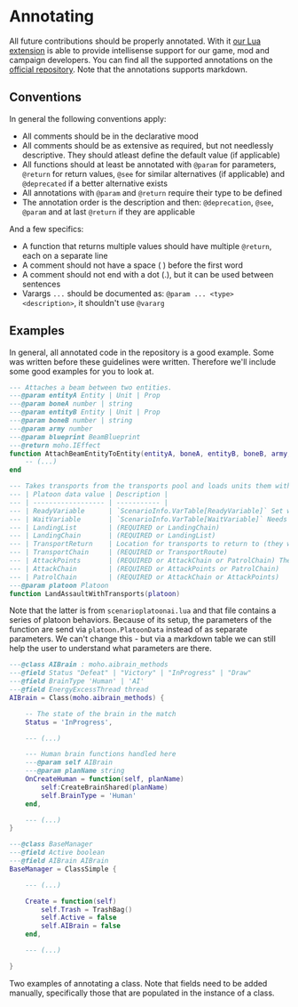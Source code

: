 
# Annotating

All future contributions should be properly annotated. With it [our Lua extension](https://github.com/FAForever/fa-lua-vscode-extension) is able to provide intellisense support for our game, mod and campaign developers. You can find all the supported annotations on the [official repository](https://github.com/sumneko/lua-language-server/wiki/EmmyLua-Annotations). Note that the annotations supports markdown.

## Conventions

In general the following conventions apply:

- All comments should be in the declarative mood
- All comments should be as extensive as required, but not needlessly descriptive. They should atleast define the default value (if applicable)
- All functions should at least be annotated with `@param` for parameters, `@return` for return values, `@see` for similar alternatives (if applicable) and `@deprecated` if a better alternative exists
- All annotations with `@param` and `@return` require their type to be defined
- The annotation order is the description and then: `@deprecation`, `@see`, `@param` and at last `@return` if they are applicable

And a few specifics:

- A function that returns multiple values should have multiple `@return`, each on a separate line
- A comment should not have a space ( ) before the first word
- A comment should not end with a dot (.), but it can be used between sentences
- Varargs `...` should be documented as: `@param ... <type> <description>`, it shouldn't use `@vararg`

## Examples

In general, all annotated code in the repository is a good example. Some was written before these guidelines were written. Therefore we'll include some good examples for you to look at.

```lua
--- Attaches a beam between two entities.
---@param entityA Entity | Unit | Prop
---@param boneA number | string
---@param entityB Entity | Unit | Prop
---@param boneB number | string
---@param army number
---@param blueprint BeamBlueprint
---@return moho.IEffect
function AttachBeamEntityToEntity(entityA, boneA, entityB, boneB, army, blueprint)
    -- (...)
end
```

```lua
--- Takes transports from the transports pool and loads units them with units. Once ready a scenario variable can be set. Can wait on another scenario variable. Attempts to land at the location with the least threat and uses the accompanying attack chain for the units that have landed.
--- | Platoon data value | Description |
--- | ------------------ | ----------- |
--- | ReadyVariable      | `ScenarioInfo.VarTable[ReadyVariable]` Set when all units are on the transports
--- | WaitVariable       | `ScenarioInfo.VarTable[WaitVariable]` Needs to be set before the transports can leave
--- | LandingList        | (REQUIRED or LandingChain)               
--- | LandingChain       | (REQUIRED or LandingList)
--- | TransportReturn    | Location for transports to return to (they will attack with the land units if this isn't set)
--- | TransportChain     | (REQUIRED or TransportRoute)
--- | AttackPoints       | (REQUIRED or AttackChain or PatrolChain) The platoon attacks the highest threat first
--- | AttackChain        | (REQUIRED or AttackPoints or PatrolChain)
--- | PatrolChain        | (REQUIRED or AttackChain or AttackPoints)
---@param platoon Platoon
function LandAssaultWithTransports(platoon)
```

Note that the latter is from `scenarioplatoonai.lua` and that file contains a series of platoon behaviors. Because of its setup, the parameters of the function are send via `platoon.PlatoonData` instead of as separate parameters. We can't change this - but via a markdown table we can still help the user to understand what parameters are there.

```lua
---@class AIBrain : moho.aibrain_methods
---@field Status "Defeat" | "Victory" | "InProgress" | "Draw"
---@field BrainType 'Human' | 'AI'
---@field EnergyExcessThread thread
AIBrain = Class(moho.aibrain_methods) {

    -- The state of the brain in the match
    Status = 'InProgress',

    --- (...)

    --- Human brain functions handled here
    ---@param self AIBrain
    ---@param planName string
    OnCreateHuman = function(self, planName)
        self:CreateBrainShared(planName)
        self.BrainType = 'Human'
    end,

    --- (...)
}
```

```lua
---@class BaseManager
---@field Active boolean
---@field AIBrain AIBrain
BaseManager = ClassSimple {

    --- (...)

    Create = function(self)
        self.Trash = TrashBag()
        self.Active = false
        self.AIBrain = false
    end,

    --- (...)

}
```

Two examples of annotating a class. Note that fields need to be added manually, specifically those that are populated in the instance of a class.
